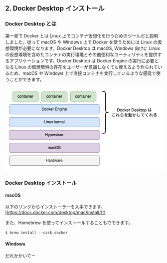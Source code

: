 ## 2. Docker Desktop インストール

### Docker Desktop とは
第一章で Docker とは Linux 上でコンテナ仮想化を行うためのツールだと説明しました。従って macOS や Windows 上で Docker を使うためには Linux の仮想環境が必要になります。Docker Desktop は macOS, Windows 向けに Linux の仮想環境を含めたコンテナの実行環境とその他便利なユーティリティを提供するアプリケーションです。Docker Desktop は Docker Engine の実行に必要となる Linux の仮想環境の存在をユーザーが意識しなくても使えるよう作られているため、macOS や Windows 上で直接コンテナを実行しているような感覚で使うことができます。

<img src="./img/2_1_docker_desktop.png" width="600px" />

### Docker Desktop インストール
#### macOS
以下のリンクからインストーラーを入手できます。  
[https://docs.docker.com/desktop/mac/install/]()

また、Homebrew を使ってインストールすることもでできます。
```
$ brew install --cask docker
```

#### Windows
だれかかいてー